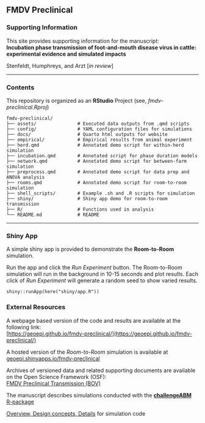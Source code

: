 ## FMDV Preclinical

### Supporting Information  
This site provides supporting information for the manuscript:  
**Incubation phase transmission of foot-and-mouth disease virus in cattle: experimental evidence and simulated impacts**  
  
Stenfeldt, Humphreys, and Arzt     [*in review*]  

---

### Contents  
This repository is organized as an **RStudio** Project (see, *fmdv-preclinical.Rproj*)  
```
fmdv-preclinical/
├── assets/               # Executed data outputs from .qmd scripts
├── config/               # YAML configuration files for simulations
├── docs/                 # Quarto html outputs for website
├── empirical/            # Empirical results from animal experiment   
├── herd.qmd              # Annotated demo script for within-herd simulation
├── incubation.qmd        # Annotated script for phase duration models
├── network.qmd           # Annotated demo script for between-farm simulation
├── preprocess.qmd        # Annotated demo script for data prep and ANOVA analysis
├── rooms.qmd             # Annotated demo script for room-to-room simulation
├── shell_scripts/        # Example .sh and .R scripts for simulation
├── shiny/                # Shiny app demo for room-to-room transmission
├── R/                    # Functions used in analysis
└── README.md             # README
```
---
  
### Shiny App  
A simple shiny app is provided to demonstrate the **Room-to-Room** simulation.  
  
Run the app and click the *Run Experiment* button. The Room-to-Room simulation will run in the background in 10-15 seconds and plot results.  Each click of *Run Experiment* will generate a random seed to show varied results.  
```
shiny::runApp(here("shiny/app.R"))
```
        
### External Resources    
     
A webpage based version of the code and results are available at the following link:    
[https://geoepi.github.io/fmdv-preclinical/](https://geoepi.github.io/fmdv-preclinical/)  
  
A hosted version of the *Room-to-Room* simulation is available at [geoepi.shinyapps.io/fmdv-preclinical](https://geoepi.shinyapps.io/fmdv-preclinical/)  
  
Archives of versioned data and related supporting documents are available on the Open Science Framework (OSF):   
[FMDV Preclinical Transmission (BOV)](https://osf.io/qf2wr/)  
   
The manuscript describes simulations conducted with the [**challengeABM** R-package](https://github.com/geoepi/challengeABM)  


[Overview, Design concepts, Details](https://github.com/geoepi/challengeABM/blob/main/ODD_Decription.md) for simulation code   
  
  
   


